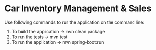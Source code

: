 # Car Inventory Management &amp; Sales

Use following commands to run the application on the command line:
1. To build the application -> mvn clean package
2. To run the tests -> mvn test
3. To run the application -> mvn spring-boot:run
